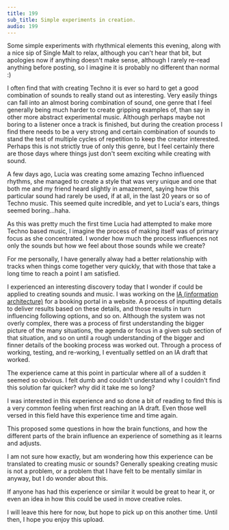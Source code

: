```yaml
---
title: 199
sub_title: Simple experiments in creation.
audio: 199
---
```


Some simple experiments with rhythmical elements this evening, along with a nice sip of Single Malt to relax, although you can't hear that bit, but apologies now if anything doesn't make sense, although I rarely re-read anything before posting, so I imagine it is probably no different than normal :)

I often find that with creating Techno it is ever so hard to get a good combination of sounds to really stand out as interesting. Very easily things can fall into an almost boring combination of sound, one genre that I feel generally being much harder to create gripping examples of, than say in other more abstract experimental music. Although perhaps maybe not boring to a listener once a track is finished, but during the creation process I find there needs to be a very strong and certain combination of sounds to stand the test of multiple cycles of repetition to keep the creator interested. Perhaps this is not strictly true of only this genre, but I feel certainly there are those days where things just don't seem exciting while creating with sound.

A few days ago, Lucia was creating some amazing Techno influenced rhythms, she managed to create a style that was very unique and one that both me and my friend heard slightly in amazement, saying how this particular sound had rarely be used, if at all, in the last 20 years or so of Techno music. This seemed quite incredible, and yet to Lucia's ears, things seemed boring…haha.

As this was pretty much the first time Lucia had attempted to make more Techno based music, I imagine the process of making itself was of primary focus as she concentrated. I wonder how much the process influences not only the sounds but how we feel about those sounds while we create? 

For me personally, I have generally alway had a better relationship with tracks when things come together very quickly, that with those that take a long time to reach a point I am satisfied.

I experienced an interesting discovery today that I wonder if could be applied to creating sounds and music. I was working on the <a href="http://en.wikipedia.org/wiki/Information_architecture" title="IA (information architecture)" target="_blank">IA (information architecture)</a> for a booking portal in a website. A process of inputting details to deliver results based on these details, and those results in turn influencing following options, and so on. Although the system was not overly complex, there was a process of first understanding the bigger picture of the many situations, the agenda or focus in a given sub section of that situation, and so on until a rough understanding of the bigger and finner details of the booking process was worked out. Through a process of working, testing, and re-working, I eventually settled on an IA draft that worked.

The experience came at this point in particular where all of a sudden it seemed so obvious. I felt dumb and couldn't understand why I couldn't find this solution far quicker? why did it take me so long?

I was interested in this experience and so done a bit of reading to find this is a very common feeling when first reaching an IA draft. Even those well versed in this field have this experience time and time again. 

This proposed some questions in how the brain functions, and how the different parts of the brain influence an experience of something as it learns and adjusts.

I am not sure how exactly, but am wondering how this experience can be translated to creating music or sounds? Generally speaking creating music is not a problem, or a problem that I have felt to be mentally similar in anyway, but I do wonder about this.

If anyone has had this experience or similar it would be great to hear it, or even an idea in how this could be used in move creative roles.

I will leave this here for now, but hope to pick up on this another time. Until then, I hope you enjoy this upload.